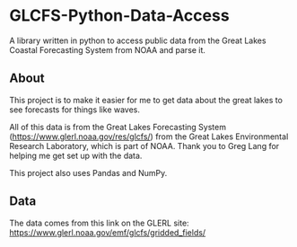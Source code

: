 # GLCFS-Python-Data-Access
A library written in python to access public data from the Great Lakes Coastal Forecasting System from NOAA and parse it.

## About
This project is to make it easier for me to get data about the great lakes to see forecasts for things like waves.

All of this data is from the Great Lakes Forecasting System (https://www.glerl.noaa.gov/res/glcfs/) from the Great Lakes Environmental Research Laboratory, which is part of NOAA. Thank you to Greg Lang for helping me get set up with the data.

This project also uses Pandas and NumPy.

## Data
The data comes from this link on the GLERL site: https://www.glerl.noaa.gov/emf/glcfs/gridded_fields/
